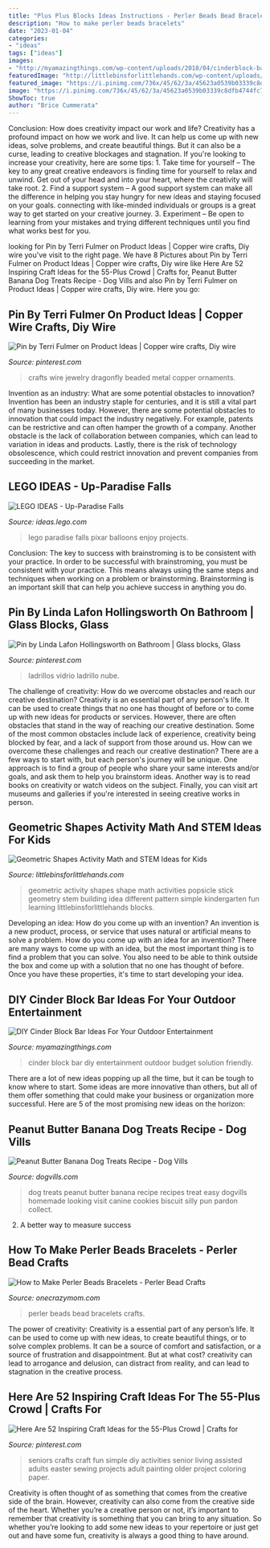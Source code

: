 ```yaml
---
title: "Plus Plus Blocks Ideas Instructions - Perler Beads Bead Bracelets Crafts"
description: "How to make perler beads bracelets"
date: "2023-01-04"
categories:
- "ideas"
tags: ["ideas"]
images:
- "http://myamazingthings.com/wp-content/uploads/2018/04/cinderblock-bar-3-.jpg"
featuredImage: "http://littlebinsforlittlehands.com/wp-content/uploads/2015/01/Geometric-Shape-Activity-popsicle-stick-shape-building-idea-731x1024.jpg"
featured_image: "https://i.pinimg.com/736x/45/62/3a/45623a0539b03339c8dfb4744fc798b4.jpg"
image: "https://i.pinimg.com/736x/45/62/3a/45623a0539b03339c8dfb4744fc798b4.jpg"
ShowToc: true
author: "Brice Cummerata"
---
```



Conclusion: How does creativity impact our work and life?
Creativity has a profound impact on how we work and live. It can help us come up with new ideas, solve problems, and create beautiful things. But it can also be a curse, leading to creative blockages and stagnation. If you're looking to increase your creativity, here are some tips: 1. Take time for yourself – The key to any great creative endeavors is finding time for yourself to relax and unwind. Get out of your head and into your heart, where the creativity will take root. 2. Find a support system – A good support system can make all the difference in helping you stay hungry for new ideas and staying focused on your goals. connecting with like-minded individuals or groups is a great way to get started on your creative journey. 3. Experiment – Be open to learning from your mistakes and trying different techniques until you find what works best for you.

	

		
looking for Pin by Terri Fulmer on Product Ideas | Copper wire crafts, Diy wire you've visit to the right page. We have 8 Pictures about Pin by Terri Fulmer on Product Ideas | Copper wire crafts, Diy wire like Here Are 52 Inspiring Craft Ideas for the 55-Plus Crowd | Crafts for, Peanut Butter Banana Dog Treats Recipe - Dog Vills and also Pin by Terri Fulmer on Product Ideas | Copper wire crafts, Diy wire. Here you go:
		
    
## Pin By Terri Fulmer On Product Ideas | Copper Wire Crafts, Diy Wire

<img loading=lazy src="https://i.pinimg.com/originals/5e/2d/c7/5e2dc707f842d609e25fe67b8122e5dd.jpg" onerror="this.onerror=null;this.src='https://tse2.mm.bing.net/th?id=OIP.M09M4ZI5F59z1gP4hVyn5gHaJ4&amp;pid=15.1';" alt="Pin by Terri Fulmer on Product Ideas | Copper wire crafts, Diy wire">

_Source: pinterest.com_

>crafts wire jewelry dragonfly beaded metal copper ornaments. 

	

Invention as an industry: What are some potential obstacles to innovation?
Invention has been an industry staple for centuries, and it is still a vital part of many businesses today. However, there are some potential obstacles to innovation that could impact the industry negatively. For example, patents can be restrictive and can often hamper the growth of a company. Another obstacle is the lack of collaboration between companies, which can lead to variation in ideas and products. Lastly, there is the risk of technology obsolescence, which could restrict innovation and prevent companies from succeeding in the market.

    
## LEGO IDEAS - Up-Paradise Falls

<img loading=lazy src="https://ideascdn.lego.com/community/lego_ci/project_updates/5508783-Up_House_remake-6Q_50yk8PX7yIA-thumbnail-full.png" onerror="this.onerror=null;this.src='https://tse3.mm.bing.net/th?id=OIP.oHl2vxruvsEVZj7AczBazAHaJ4&amp;pid=15.1';" alt="LEGO IDEAS - Up-Paradise Falls">

_Source: ideas.lego.com_

>lego paradise falls pixar balloons enjoy projects. 

	

Conclusion: The key to success with brainstroming is to be consistent with your practice.
In order to be successful with brainstroming, you must be consistent with your practice. This means always using the same steps and techniques when working on a problem or brainstorming. Brainstorming is an important skill that can help you achieve success in anything you do.

    
## Pin By Linda Lafon Hollingsworth On Bathroom | Glass Blocks, Glass

<img loading=lazy src="https://i.pinimg.com/originals/35/ae/a2/35aea2a12c3ba69fe910f5df3530b261.jpg" onerror="this.onerror=null;this.src='https://tse2.mm.bing.net/th?id=OIP.RNTw5cbHcuqy6OduRwqPAQHaLm&amp;pid=15.1';" alt="Pin by Linda Lafon Hollingsworth on Bathroom | Glass blocks, Glass">

_Source: pinterest.com_

>ladrillos vidrio ladrillo nube. 

	

The challenge of creativity: How do we overcome obstacles and reach our creative destination?
Creativity is an essential part of any person's life. It can be used to create things that no one has thought of before or to come up with new ideas for products or services. However, there are often obstacles that stand in the way of reaching our creative destination. Some of the most common obstacles include lack of experience, creativity being blocked by fear, and a lack of support from those around us. How can we overcome these challenges and reach our creative destination? There are a few ways to start with, but each person's journey will be unique. One approach is to find a group of people who share your same interests and/or goals, and ask them to help you brainstorm ideas. Another way is to read books on creativity or watch videos on the subject. Finally, you can visit art museums and galleries if you're interested in seeing creative works in person.

    
## Geometric Shapes Activity Math And STEM Ideas For Kids

<img loading=lazy src="http://littlebinsforlittlehands.com/wp-content/uploads/2015/01/Geometric-Shape-Activity-popsicle-stick-shape-building-idea-731x1024.jpg" onerror="this.onerror=null;this.src='https://tse3.mm.bing.net/th?id=OIP.tdpFpW0Ij2uIBLc_R8_vZAHaKX&amp;pid=15.1';" alt="Geometric Shapes Activity Math and STEM Ideas for Kids">

_Source: littlebinsforlittlehands.com_

>geometric activity shapes shape math activities popsicle stick geometry stem building idea different pattern simple kindergarten fun learning littlebinsforlittlehands blocks. 

	

Developing an idea: How do you come up with an invention?
An invention is a new product, process, or service that uses natural or artificial means to solve a problem. How do you come up with an idea for an invention? There are many ways to come up with an idea, but the most important thing is to find a problem that you can solve. You also need to be able to think outside the box and come up with a solution that no one has thought of before. Once you have these properties, it's time to start developing your idea.

    
## DIY Cinder Block Bar Ideas For Your Outdoor Entertainment

<img loading=lazy src="http://myamazingthings.com/wp-content/uploads/2018/04/cinderblock-bar-3-.jpg" onerror="this.onerror=null;this.src='https://tse2.mm.bing.net/th?id=OIP.CL3IykBVaLRQUmEaiK8BwAHaK0&amp;pid=15.1';" alt="DIY Cinder Block Bar Ideas For Your Outdoor Entertainment">

_Source: myamazingthings.com_

>cinder block bar diy entertainment outdoor budget solution friendly. 

	

There are a lot of new ideas popping up all the time, but it can be tough to know where to start. Some ideas are more innovative than others, but all of them offer something that could make your business or organization more successful. Here are 5 of the most promising new ideas on the horizon: 

    
## Peanut Butter Banana Dog Treats Recipe - Dog Vills

<img loading=lazy src="https://www.dogvills.com/wp-content/uploads/2015/01/Banana-Peanut-Butter-Dog-Treats.jpg" onerror="this.onerror=null;this.src='https://tse3.mm.bing.net/th?id=OIP.Jr4WskoI6gs5g3Oi7ir8nwHaLH&amp;pid=15.1';" alt="Peanut Butter Banana Dog Treats Recipe - Dog Vills">

_Source: dogvills.com_

>dog treats peanut butter banana recipe recipes treat easy dogvills homemade looking visit canine cookies biscuit silly pun pardon collect. 

	

2. A better way to measure success

    
## How To Make Perler Beads Bracelets - Perler Bead Crafts

<img loading=lazy src="http://www.onecrazymom.com/wp-content/uploads/2018/02/perler-beads-bracelets.jpg" onerror="this.onerror=null;this.src='https://tse3.mm.bing.net/th?id=OIP.1PT9TRub4RGElCZhCGf1_gHaE8&amp;pid=15.1';" alt="How to Make Perler Beads Bracelets - Perler Bead Crafts">

_Source: onecrazymom.com_

>perler beads bead bracelets crafts. 

	

The power of creativity:
Creativity is a essential part of any person’s life. It can be used to come up with new ideas, to create beautiful things, or to solve complex problems. It can be a source of comfort and satisfaction, or a source of frustration and disappointment. But at what cost? creativity can lead to arrogance and delusion, can distract from reality, and can lead to stagnation in the creative process.

    
## Here Are 52 Inspiring Craft Ideas For The 55-Plus Crowd | Crafts For

<img loading=lazy src="https://i.pinimg.com/736x/45/62/3a/45623a0539b03339c8dfb4744fc798b4.jpg" onerror="this.onerror=null;this.src='https://tse3.mm.bing.net/th?id=OIP.QLso2IYUvzztstc-C2tAiQHaJ7&amp;pid=15.1';" alt="Here Are 52 Inspiring Craft Ideas for the 55-Plus Crowd | Crafts for">

_Source: pinterest.com_

>seniors crafts craft fun simple diy activities senior living assisted adults easter sewing projects adult painting older project coloring paper. 

	

Creativity is often thought of as something that comes from the creative side of the brain. However, creativity can also come from the creative side of the heart. Whether you’re a creative person or not, it’s important to remember that creativity is something that you can bring to any situation. So whether you’re looking to add some new ideas to your repertoire or just get out and have some fun, creativity is always a good thing to have around.

